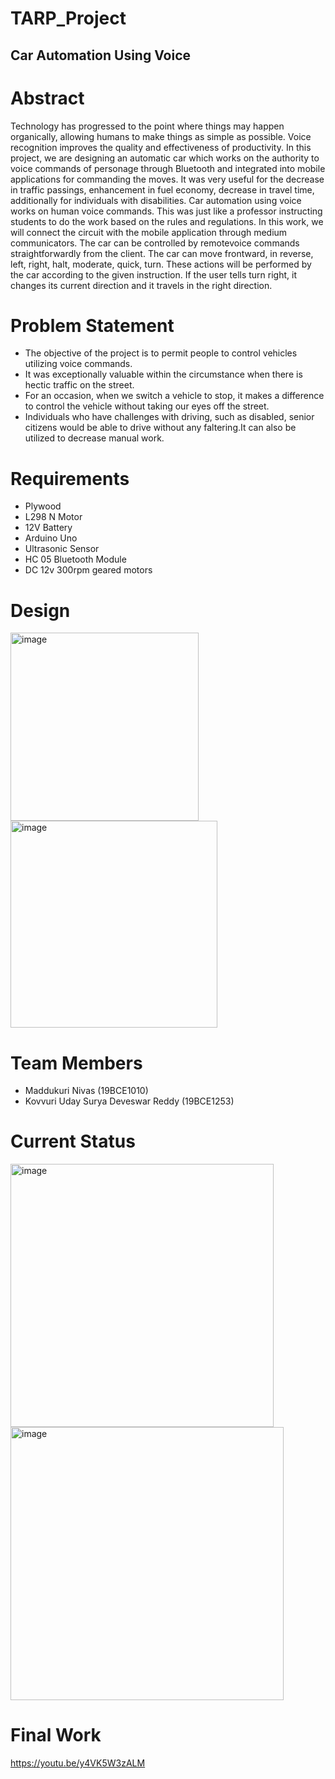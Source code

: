 # TARP_Project
## Car Automation Using Voice
# Abstract
Technology has progressed to the point where things may happen organically, allowing humans to make things as simple as possible. Voice recognition improves the quality and effectiveness of productivity. In this project, we are designing an automatic car which works on the authority to voice commands of personage through Bluetooth and integrated into mobile applications for commanding the moves. It was very useful for the decrease in traffic passings, enhancement in fuel economy, decrease in travel time, additionally for individuals with disabilities. Car automation using voice works on human voice commands. This was just like a professor instructing students to do the work based on the rules and regulations. In this work, we will connect the circuit with the mobile application through medium communicators. The car can be controlled by remotevoice commands straightforwardly from the client. The car can move frontward, in reverse, left, right, halt, moderate, quick, turn. These actions will be performed by the car according to the given instruction. If the user tells turn right, it changes its current direction and it travels in the right direction.

# Problem Statement
* The objective of the project is to permit people to control vehicles utilizing voice commands. 
* It was exceptionally valuable within the circumstance when there is hectic traffic on the street. 
* For an occasion, when we switch a vehicle to stop, it makes a difference to control the vehicle without taking our eyes off the street.
* Individuals who have challenges with driving, such as disabled, senior citizens would be able to drive without any faltering.It can also be utilized to decrease manual work.

# Requirements
* Plywood
* L298 N Motor
* 12V Battery
* Arduino Uno
* Ultrasonic Sensor
* HC 05 Bluetooth Module
* DC 12v 300rpm geared motors
# Design
<img width="301" alt="image" src="https://user-images.githubusercontent.com/60887877/163661939-b4aa4d49-908b-4775-a1e3-9205e1dae7de.png">
<img width="331" alt="image" src="https://user-images.githubusercontent.com/60887877/163661959-3404e7be-8fcc-4404-ac09-ec1a9ffbb9a9.png">

# Team Members
* Maddukuri Nivas (19BCE1010)
* Kovvuri Uday Surya Deveswar Reddy (19BCE1253)
# Current Status
<img width="421" alt="image" src="https://user-images.githubusercontent.com/60887877/158582864-fee67018-135f-4e84-8792-9fc50cdb0d60.png">
<img width="437" alt="image" src="https://user-images.githubusercontent.com/60887877/158583001-4ef85dbc-f0f9-4507-8c2b-3c7e3775d435.png">

# Final Work
https://youtu.be/y4VK5W3zALM
